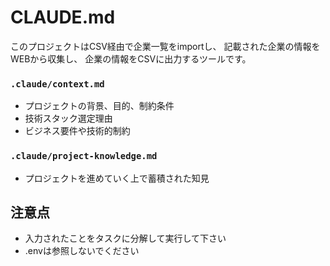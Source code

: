 # CLAUDE.md

このプロジェクトはCSV経由で企業一覧をimportし、
記載された企業の情報をWEBから収集し、
企業の情報をCSVに出力するツールです。

### `.claude/context.md`

- プロジェクトの背景、目的、制約条件
- 技術スタック選定理由
- ビジネス要件や技術的制約

### `.claude/project-knowledge.md`

- プロジェクトを進めていく上で蓄積された知見

## 注意点
- 入力されたことをタスクに分解して実行して下さい
- .envは参照しないでください